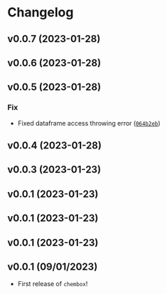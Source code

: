 # Changelog

<!--next-version-placeholder-->

## v0.0.7 (2023-01-28)


## v0.0.6 (2023-01-28)


## v0.0.5 (2023-01-28)
### Fix
* Fixed dataframe access throwing error ([`064b2eb`](https://github.com/UBC-MDS/chembox/commit/064b2eb4c86ec04832987bae7ffe0a8b7ae9c740))

## v0.0.4 (2023-01-28)


## v0.0.3 (2023-01-23)


## v0.0.1 (2023-01-23)


## v0.0.1 (2023-01-23)


## v0.0.1 (2023-01-23)


## v0.0.1 (09/01/2023)

- First release of `chembox`!